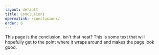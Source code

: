 ```yaml
---
layout: default
title: Conclusions
opermalink: /conclusions/
order: 6
---
```


This page is the conclusion, isn't that neat? This is some text that will hopefully get to the point where it wraps around and makes the page look good.
